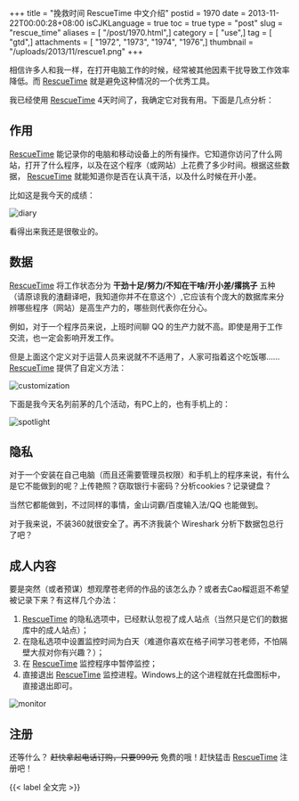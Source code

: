 +++
title = "挽救时间 RescueTime 中文介绍"
postid = 1970
date = 2013-11-22T00:00:28+08:00
isCJKLanguage = true
toc = true
type = "post"
slug = "rescue_time"
aliases = [ "/post/1970.html",]
category = [ "use",]
tag = [ "gtd",]
attachments = [ "1972", "1973", "1974", "1976",]
thumbnail = "/uploads/2013/11/rescue1.png"
+++


相信许多人和我一样，在打开电脑工作的时候，经常被其他因素干扰导致工作效率降低。而 [RescueTime](https://www.rescuetime.com/ref/659264) 就是避免这种情况的一个优秀工具。

我已经使用 [RescueTime](https://www.rescuetime.com/ref/659264) 4天时间了，我确定它对我有用。下面是几点分析：<!--more-->

## 作用

[RescueTime](https://www.rescuetime.com/ref/659264) 能记录你的电脑和移动设备上的所有操作。它知道你访问了什么网站，打开了什么程序，以及在这个程序（或网站）上花费了多少时间。根据这些数据， [RescueTime](https://www.rescuetime.com/ref/659264) 就能知道你是否在认真干活，以及什么时候在开小差。

比如这是我今天的成绩：

![diary](/uploads/2013/11/rescue1.png)

看得出来我还是很敬业的。

## 数据

[RescueTime](https://www.rescuetime.com/ref/659264) 将工作状态分为 **干劲十足/努力/不知在干啥/开小差/撂挑子** 五种（请原谅我的渣翻译吧，我知道你并不在意这个）,它应该有个庞大的数据库来分辨哪些程序（网站）是高生产力的，哪些则代表你在分心。

例如，对于一个程序员来说，上班时间聊 QQ 的生产力就不高。即使是用于工作交流，也一定会影响开发工作。

但是上面这个定义对于运营人员来说就不不适用了，人家可指着这个吃饭哪…… [RescueTime](https://www.rescuetime.com/ref/659264) 提供了自定义方法：

![customization](/uploads/2013/11/rescue3.png)

下面是我今天名列前茅的几个活动，有PC上的，也有手机上的：

![spotlight](/uploads/2013/11/rescue2.png)

## 隐私

对于一个安装在自己电脑（而且还需要管理员权限）和手机上的程序来说，有什么是它不能做到的呢？上传艳照？窃取银行卡密码？分析cookies？记录键盘？

当然它都能做到，不过同样的事情，金山词霸/百度输入法/QQ 也能做到。

对于我来说，不装360就很安全了。再不济我装个 Wireshark 分析下数据包总行了吧？

## 成人内容

要是突然（或者预谋）想观摩苍老师的作品的该怎么办？或者去Cao榴逛逛不希望被记录下来？有这样几个办法：

1.  [RescueTime](https://www.rescuetime.com/ref/659264) 的隐私选项中，已经默认忽视了成人站点（当然只是它们的数据库中的成人站点）；
2.  在隐私选项中设置监控时间为白天（难道你喜欢在格子间学习苍老师，不怕隔壁大叔对你有兴趣？）；
3.  在 [RescueTime](https://www.rescuetime.com/ref/659264) 监控程序中暂停监控；
4.  直接退出 [RescueTime](https://www.rescuetime.com/ref/659264) 监控进程。Windows上的这个进程就在托盘图标中，直接退出即可。

![monitor](/uploads/2013/11/rescue4.png)

## 注册

还等什么？ ~~赶快拿起电话订购，只要999元~~ 免费的哦！赶快猛击 [RescueTime](https://www.rescuetime.com/ref/659264) 注册吧！

{{< label 全文完 >}}
